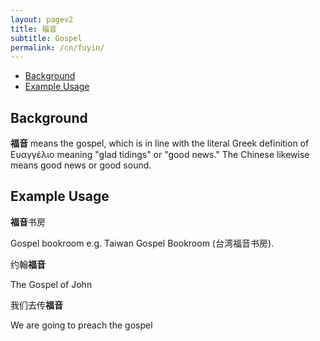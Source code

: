 ```yaml
---
layout: pagev2
title: 福音
subtitle: Gospel
permalink: /cn/fuyin/
---
```

- [Background](#background)
- [Example Usage](#example-usage)

## Background

**福音** means the gospel, which is in line with the literal Greek definition of Ευαγγέλιο meaning "glad tidings" or "good news." The Chinese likewise means good news or good sound.

## Example Usage

**福音**书房

Gospel bookroom e.g. Taiwan Gospel Bookroom (台湾福音书房).

约翰**福音**

The Gospel of John

我们去传**福音**

We are going to preach the gospel